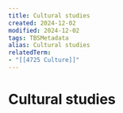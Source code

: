 ```yaml
---
title: Cultural studies
created: 2024-12-02
modified: 2024-12-02
tags: TBSMetadata
alias: Cultural studies
relatedTerm:
- "[[4725 Culture]]"
---
```

# Cultural studies
